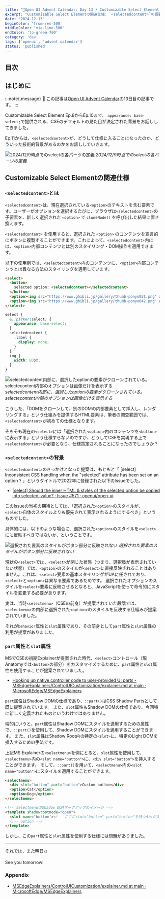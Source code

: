 ```yaml
---
title: "🎄Open UI Advent Calendar: Day 13 / Customizable Select Element Ep.11"
excerpt: "Customizable Select Elementの関連仕様: `<selectedcontent>`の概要"
date: "2024-12-13"
beginColor: 'from-red-500'
middleColor: 'via-lime-500'
endColor: 'to-green-700'
category: 'dev'
tags: ['openui', 'advent calendar']
status: 'published'
---
```

## 目次

## はじめに

:::note{.message}
🎄 この記事は[Open UI Advent Calendar](https://adventar.org/calendars/10293)の13日目の記事です。
:::

Customizable Select Element Ep.8からEp.10まで、 `appearance: base-select;`で提供される、CSEのデフォルトの見た目が決定された背景をお話ししてきました。

Ep.11からは、`<selectedcontent>`が、どうして仕様に入ることになったのか、どういった技術的背景があるのかをお話ししていきます。

![2024/12/9時点でのselectの各パーツの定義](/select-anatomy.png)
*2024/12/9時点でのselectの各パーツの定義*

## Customizable Select Elementの関連仕様

### `<selectedcontent>`とは

`<selectedcontent>`は、現在選択されている`<option>`のテキストを含む要素です。ユーザーがオプションを選択するたびに、ブラウザは`<selectedcontent>`の子要素を、新しく選択された `<option>` で `cloneNode()` を呼び出した結果に置き換えます。

`<selectedcontent>` を使用すると、選択された `<option>` のコンテンツを宣言的にボタンに複製することができます。これによって、`<selectedcontent>`内には、`<option>`内部コンテンツとは別のスタイリング・DOM操作を適用できます。

以下の使用例では、`<selectedcontent>`内のコンテンツに、`<option>`内部コンテンツとは異なる方法のスタイリングを適用しています。

```html
<select>
  <button>
    selected option: <selectedcontent></selectedcontent>
  </button>
  <option><img src="https://www.ghibli.jp/gallery/thumb-ponyo021.png" alt="icon">Ponyo one</option>
  <option><img src="https://www.ghibli.jp/gallery/thumb-ponyo042.png" alt="icon">Ponyo two</option>
</select>
```

```css
select {
  &::picker(select) {
    appearance: base-select;
  }
  selectedcontent {
    .label {
      display: none;
    }
  }
  img {
    width: 80px;
  }
}
```

![selectedcontent内部に、選択したoptionの要素がクローンされている。selectecontent内部のオプションは画像だけを表示する](/selectedcontent.png)
*selectedcontent内部に、選択したoptionの要素がクローンされている。selectecontent内部のオプションは画像だけを表示する*

こうした、「DOMをクローンして、別のDOMの内部要素として挿入し、レンダリングする」という仕組みを提供するHTML要素は、筆者の調査範囲では、`<selectedcontent>`が初めての仕様となります。

そもそも現在の`<select>`には「選択された`<option>`内のコンテンツを`<button>`に表示する」という仕様すらないのですが、どうしてCSEを実現する上で`<selectedcontent>`が必要となり、仕様策定されることになったのでしょうか？

### `<selectedcontent>`の背景

`<selectedcontent>`のきっかけとなった提案は、もともと「 [select] Inconsistent CSS handling when the "selected" attribute has been set on an option ? 」というタイトルで2022年に登録された以下のIssueでした。

- [[select] Should the inner HTML & styles of the selected option be copied into selected-value? · Issue #571 · openui/open-ui](https://github.com/openui/open-ui/issues/571)

このIssueの当初の期待としては、「選択された`<option>`のスタイルが、`<select>`自体のスタイルよりも優先されて表示されるようにするべき」というものでした。

具体的には、以下のような場合に、選択された`<option>`のスタイルを`<select>`にも反映すべきではないか、ということです。

![選択された要素のスタイルがボタン部分に反映されない](/unstyled-selected-option.png)
*選択された要素のスタイルがボタン部分に反映されない*

現状の`<select>`では、`<select>`が閉じた状態（つまり、選択肢が表示されていない状態）では、`<option>`のスタイルが`<select>`に直接反映されることはありません。これは、`<select>`要素の基本スタイリングがUAに任されており、`<select>`と`<option>`は異なる要素であるためです。
選択されたオプションのスタイルを`<select>`要素に反映させるとなると、JavaScriptを使って命令的にスタイルを変更する必要があります。

実は、当時`<selectmenu>`（CSEの前身）が提案されていた段階では、`<selectmenu>`の内部に選択された`<option>`のスタイルを反映する仕組みが提案されていました。

それが`behavior`属性と`slot`属性であり、その前身として`part`属性と`slot`属性の利用が提案がありました。

### `part`属性と`slot`属性

MSでCSEの初期Explainerが提案された時代、`<select>`コントロール（現Anatomyでは`<button>`の部分）をカスタマイズするために、`part`属性と`slot`属性を使用することが提案されていました。

- [Hooking up native controller code to user-provided UI parts - MSEdgeExplainers/ControlUICustomization/explainer.md at main · MicrosoftEdge/MSEdgeExplainers](https://github.com/MicrosoftEdge/MSEdgeExplainers/blob/main/ControlUICustomization/explainer.md#hooking-up-native-controller-code-to-user-provided-ui-parts)

`part`属性はShadow DOMの仕様であり、`::part()`はCSS Shadow Partsとして既に提案されています。
また、`slot`属性もShadow DOMの仕様であり、今回特に新しく定義されたものというわけではありません。

端的にいうと、`part`属性はShadow DOMにスタイルを適用するための属性で、`::part()`を使用して、Shadow DOMにスタイルを適用することができます。
また、`slot`属性はShadow Root内の特定の`<slot>`に、特定のLight DOMを挿入するための手法です。

上記MS Explainerの`<selectmenu>`を例にとると、`slot`属性を使用して、`<selectmenu>`内の`<slot name="button">`に、`<div slot="button">`を挿入することができます。
そして、`::part()`を用いて、`<selectmenu>`内の`<slot name="button">`にスタイルを適用することができます。

```html
<selectmenu>
  <div slot="button" part="button">Custom button</div>
  <option>Cat</option>
  <option>Dog</option>
</selectmenu>

<!-- selectmenuのShadow DOMマークアップのイメージ -->
<template shadowrootmode="open">
  <slot name="button"><!-- ここにslot="button" part="button"を持つdivが入って、カスタマイズ可能なコントロールとして振る舞う --></slot>
  <!-- option -->
</template> 
```

しかし、この`part`属性と`slot`属性を使用する仕様には問題がありました。

***

それでは、また明日⛄

See you tomorrow!

### Appendix

- [MSEdgeExplainers/ControlUICustomization/explainer.md at main · MicrosoftEdge/MSEdgeExplainers](https://github.com/MicrosoftEdge/MSEdgeExplainers/blob/main/ControlUICustomization/explainer.md)
